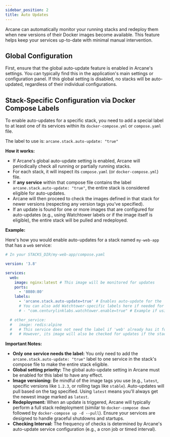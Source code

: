 ```yaml
---
sidebar_position: 2
title: Auto Updates
---
```


Arcane can automatically monitor your running stacks and redeploy them when new versions of their Docker images become available. This feature helps keep your services up-to-date with minimal manual intervention.

## Global Configuration

First, ensure that the global auto-update feature is enabled in Arcane's settings. You can typically find this in the application's main settings or configuration panel. If this global setting is disabled, no stacks will be auto-updated, regardless of their individual configurations.

## Stack-Specific Configuration via Docker Compose Labels

To enable auto-updates for a specific stack, you need to add a special label to at least one of its services within its `docker-compose.yml` or `compose.yaml` file.

The label to use is: `arcane.stack.auto-update: "true"`

**How it works:**

- If Arcane's global auto-update setting is enabled, Arcane will periodically check all running or partially running stacks.
- For each stack, it will inspect its `compose.yaml` (or `docker-compose.yml`) file.
- If **any service** within that compose file contains the label `arcane.stack.auto-update: "true"`, the entire stack is considered eligible for auto-updates.
- Arcane will then proceed to check the images defined in that stack for newer versions (respecting any version tags you've specified).
- If an update is found for one or more images that are configured for auto-updates (e.g., using Watchtower labels or if the image itself is eligible), the entire stack will be pulled and redeployed.

**Example:**

Here's how you would enable auto-updates for a stack named `my-web-app` that has a `web` service:

```yaml
# In your STACKS_DIR/my-web-app/compose.yaml

version: '3.8'

services:
  web:
    image: nginx:latest # This image will be monitored for updates
    ports:
      - '8080:80'
    labels:
      - 'arcane.stack.auto-update=true' # Enables auto-update for the 'my-web-app' stack
      # You can also add Watchtower-specific labels here if needed for fine-grained control
      # - "com.centurylinklabs.watchtower.enable=true" # Example if using Watchtower conventions

  # other_service:
  #   image: redis:alpine
  #   # This service does not need the label if 'web' already has it for the stack to be eligible.
  #   # However, its image will also be checked for updates if the stack is redeployed.
```

**Important Notes:**

- **Only one service needs the label:** You only need to add the `arcane.stack.auto-update: "true"` label to one service in the stack's compose file to make the entire stack eligible.
- **Global setting priority:** The global auto-update setting in Arcane must be enabled for this label to have any effect.
- **Image versioning:** Be mindful of the image tags you use (e.g., `latest`, specific versions like `1.2.3`, or rolling tags like `stable`). Auto-updates will pull based on the tag specified. Using `latest` means you'll always get the newest image marked as `latest`.
- **Redeployment:** When an update is triggered, Arcane will typically perform a full stack redeployment (similar to `docker-compose down` followed by `docker-compose up -d --pull`). Ensure your services are designed to handle graceful shutdowns and startups.
- **Checking Interval:** The frequency of checks is determined by Arcane's auto-update service configuration (e.g., a cron job or timed interval).
